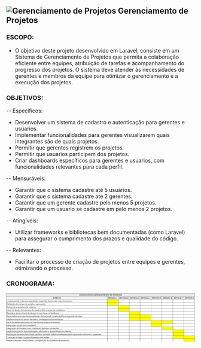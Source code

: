 ## ![Gerenciamento de Projetos](https://img.icons8.com/ios-filled/50/000000/project-management.png) Gerenciamento de Projetos 

### ESCOPO:
- O objetivo deste projeto desenvolvido em Laravel, consiste em um Sistema de Gerenciamento de Projetos que permita a colaboração eficiente entre equipes, atribuição de tarefas e acompanhamento do progresso dos projetos. O sistema deve atender às necessidades de gerentes e membros da equipe para otimizar o gerenciamento e a execução dos projetos.

### OBJETIVOS: 
-- Específicos:
- Desenvolver um sistema de cadastro e autenticação para gerentes e usuarios.
- Implementar funcionalidades para gerentes visualizarem quais integrantes são de quais projetos.
- Permitir que gerentes registrem os projetos.
- Permitir que usuarios participem dos projetos.
- Criar dashboards específicos para gerentes e usuarios, com funcionalidades relevantes para cada perfil.

-- Mensuráveis:
- Garantir que o sistema cadastre até 5 usuários.
- Garantir que o sistema cadastre até 2 gerentes.
- Garantir que um gerente cadastre pelo menos 5 projetos.
- Garantir que um usuario se cadastre em pelo menos 2 projetos.

-- Atingíveis:
- Utilizar frameworks e bibliotecas bem documentadas (como Laravel) para assegurar o cumprimento dos prazos e qualidade do código.

-- Relevantes:
- Facilitar o processo de criação de projetos entre equipes e gerentes, otimizando o processo.

### CRONOGRAMA:
<p><img src="/img/cronograma.png" width="1000px">










